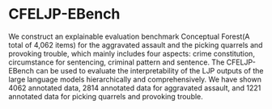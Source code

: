 # CFELJP-EBench
We construct an explainable evaluation benchmark Conceptual Forest(A total of 4,062 items) for the aggravated assault and the picking quarrels and provoking trouble, which mainly includes four aspects: crime constitution, circumstance for sentencing, criminal pattern and sentence. The CFELJP-EBench can be used to evaluate the interpretability of the LJP outputs of the large language models hierarchically and comprehensively. We have shown 4062 annotated data, 2814 annotated data for aggravated assault, and 1221 annotated data for picking quarrels and provoking trouble.
